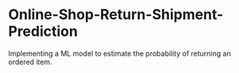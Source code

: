 # Online-Shop-Return-Shipment-Prediction
Implementing a ML model to estimate the probability of returning an ordered item.
